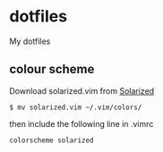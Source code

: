# dotfiles
My dotfiles

## colour scheme 

Download solarized.vim from [Solarized](https://github.com/altercation/vim-colors-solarized/tree/master/colors)
```shell
$ mv solarized.vim ~/.vim/colors/
```
then include the following line in .vimrc
```shell
colorscheme solarized
```
